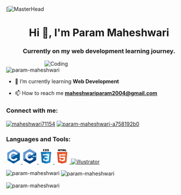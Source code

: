 [![MasterHead](https://miro.medium.com/v2/resize:fit:1400/1*sV60JhlYL4IdWjcNvKTJRA.png)
<h1 align="center">Hi 👋, I'm Param Maheshwari</h1>
<h3 align="center">Currently on my web development learning journey.</h3>
<img align="right" alt="Coding" width="400" src="https://camo.githubusercontent.com/4d9f5ecceb711eec6e2018f38a5677dc657c9738d4a65ba3b928c41c0a45b439/68747470733a2f2f6d69726f2e6d656469756d2e636f6d2f6d61782f313336302f302a37513379765349765f7430696f4a2d5a2e676966">

<p align="left"> <img src="https://komarev.com/ghpvc/?username=param-maheshwari&label=Profile%20views&color=0e75b6&style=flat" alt="param-maheshwari" /> </p>



- 🌱 I’m currently learning **Web Development**

- 📫 How to reach me **maheshwariparam2004@gmail.com**

<h3 align="left">Connect with me:</h3>
<p align="left">
<a href="https://twitter.com/maheshwari71154" target="_blank"><img align="center" src="https://raw.githubusercontent.com/rahuldkjain/github-profile-readme-generator/master/src/images/icons/Social/twitter.svg" alt="maheshwari71154" height="30" width="40" /></a>
<a href="https://linkedin.com/in/param-maheshwari-a758192b0" target="_blank"><img align="center" src="https://raw.githubusercontent.com/rahuldkjain/github-profile-readme-generator/master/src/images/icons/Social/linked-in-alt.svg" alt="param-maheshwari-a758192b0" height="30" width="40" /></a>
</p>

<h3 align="left">Languages and Tools:</h3>
<p align="left"> <a href="https://www.cprogramming.com/" target="_blank" rel="noreferrer"> <img src="https://raw.githubusercontent.com/devicons/devicon/master/icons/c/c-original.svg" alt="c" width="40" height="40"/> </a> <a href="https://www.w3schools.com/cpp/" target="_blank" rel="noreferrer"> <img src="https://raw.githubusercontent.com/devicons/devicon/master/icons/cplusplus/cplusplus-original.svg" alt="cplusplus" width="40" height="40"/> </a> <a href="https://www.w3schools.com/css/" target="_blank" rel="noreferrer"> <img src="https://raw.githubusercontent.com/devicons/devicon/master/icons/css3/css3-original-wordmark.svg" alt="css3" width="40" height="40"/> </a> <a href="https://www.w3.org/html/" target="_blank" rel="noreferrer"> <img src="https://raw.githubusercontent.com/devicons/devicon/master/icons/html5/html5-original-wordmark.svg" alt="html5" width="40" height="40"/> </a> <a href="https://www.adobe.com/in/products/illustrator.html" target="_blank" rel="noreferrer"> <img src="https://www.vectorlogo.zone/logos/adobe_illustrator/adobe_illustrator-icon.svg" alt="illustrator" width="40" height="40"/> </a> </p>

<p><img align="left" src="https://github-readme-stats.vercel.app/api/top-langs?username=param-maheshwari&show_icons=true&locale=en&layout=compact" alt="param-maheshwari" /></p>

<p>&nbsp;<img align="center" src="https://github-readme-stats.vercel.app/api?username=param-maheshwari&show_icons=true&locale=en" alt="param-maheshwari" /></p>

<p><img align="center" src="https://github-readme-streak-stats.herokuapp.com/?user=param-maheshwari&" alt="param-maheshwari" /></p>
